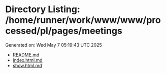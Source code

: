 # Directory Listing: /home/runner/work/www/www/processed/pl/pages/meetings
Generated on: Wed May  7 05:19:43 UTC 2025

- [README.md](README.md)
- [index.html.md](index.html.md)
- [show.html.md](show.html.md)
